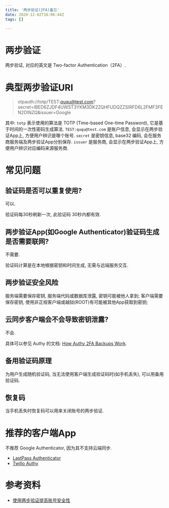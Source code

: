```yaml
---
title: '两步验证(2FA)备忘'
date: 2020-12-02T16:06:44Z
tags: []

---
```


# 两步验证
两步验证, 对应的英文是 Two-factor Authentication（2FA）. 

# 典型两步验证URI
> otpauth://totp/TEST:ququ@test.com?secret=IBED6ZJDF4UWST3YKM3DK2ZQHFUDQZZSIRFD6L2FMF3FEN2DINZQ&issuer=Google

其中:
`totp` 表示使用的算法是 TOTP (Time-based One-time Password), 它是基于时间的一次性密码生成算法.
`TEST:ququ@test.com` 是账户信息, 会显示在两步验证App上, 方便用户辨识是哪个账号.
`secret` 是密钥信息, base32 编码, 会在服务商服务端及两步验证App分别保存.
`issuer` 是服务商, 会显示在两步验证App上, 方便用户辨识对应编码来源服务商.

# 常见问题
## 验证码是否可以重复使用?
可以.

验证码每30秒刷新一次, 此验证码 30秒内都有效.

## 两步验证App(如Google Authenticator)验证码生成是否需要联网?
不需要. 

验证码计算是在本地根据密钥和时间生成, 无需与远端服务交互.

## 两步验证安全风险
服务端需要保存密钥, 服务端代码或数据库泄露, 密钥可能被他人拿到;
客户端需要保存密钥, 使用非正规客户端或越狱(ROOT)有可能被其他App获取到密钥;

## 云同步客户端会不会导致密钥泄露?
不会.

具体可以参见 Authy 的文档: [How Authy 2FA Backups Work](https://authy.com/blog/how-the-authy-two-factor-backups-work/).

## 备用验证码原理
为用户生成随机验证码, 当无法使用客户端生成验证码时(如手机丢失), 可以用备用验证码.

## 恢复码
当手机丢失时恢复码可以用来关闭账号的两步验证.

# 推荐的客户端App
不推荐 Google Authenticator, 因为其不支持云端同步.

- [LastPass Authenticator](https://lastpass.com/auth/)
- [Twillo Authy](https://authy.com/)

# 参考资料
- [使用两步验证提高账号安全性](https://imququ.com/post/about-two-factor-authentication.html)
